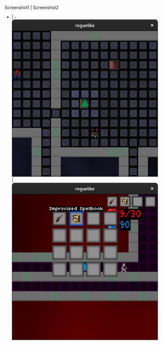Screenshot1 | Screenshot2
- | -
![Screenshot 1](screenshot1.png) | ![Screenshot 2](screenshot2.png)
